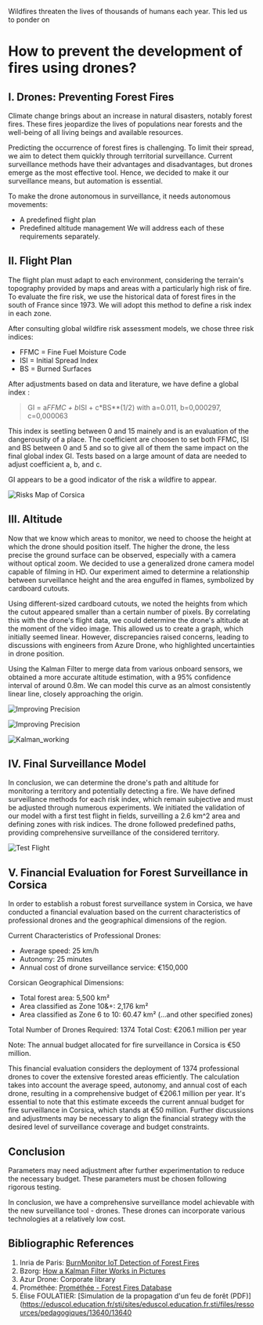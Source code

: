 Wildfires threaten the lives of thousands of humans each year. This led us to ponder on 
# How to prevent the development of fires using drones?

## I. Drones: Preventing Forest Fires

Climate change brings about an increase in natural disasters, notably forest fires. These fires jeopardize the lives of populations near forests and the well-being of all living beings and available resources.

Predicting the occurrence of forest fires is challenging. To limit their spread, we aim to detect them quickly through territorial surveillance. Current surveillance methods have their advantages and disadvantages, but drones emerge as the most effective tool. Hence, we decided to make it our surveillance means, but automation is essential.

To make the drone autonomous in surveillance, it needs autonomous movements:
* A predefined flight plan
* Predefined altitude management
We will address each of these requirements separately.

## II. Flight Plan

The flight plan must adapt to each environment, considering the terrain's topography provided by maps and areas with a particularly high risk of fire. To evaluate the fire risk, we use the historical data of forest fires in the south of France since 1973. We will adopt this method to define a risk index in each zone.

After consulting global wildfire risk assessment models, we chose three risk indices:
* FFMC = Fine Fuel Moisture Code
* ISI = Initial Spread Index
* BS = Burned Surfaces

After adjustments based on data and literature, we have define a global index : 
>GI = a*FFMC + b*ISI + c*BS**(1/2)
>with a=0.011, b=0,000297, c=0,000063

This index is seetling between 0 and 15 mainely and is an evaluation of the dangerousity of a place. The coefficient are choosen to set both FFMC, ISI and BS between 0 and 5 and so to give all of them the same impact on the final global index GI. Tests based on a large amount of data are needed to adjust coefficient a, b, and c. 

GI appears to be a good indicator of the risk a wildfire to appear.

![Risks Map of Corsica](assets/risks_map.png)

## III. Altitude

Now that we know which areas to monitor, we need to choose the height at which the drone should position itself. The higher the drone, the less precise the ground surface can be observed, especially with a camera without optical zoom. We decided to use a generalized drone camera model capable of filming in HD. Our experiment aimed to determine a relationship between surveillance height and the area engulfed in flames, symbolized by cardboard cutouts.

Using different-sized cardboard cutouts, we noted the heights from which the cutout appeared smaller than a certain number of pixels. By correlating this with the drone's flight data, we could determine the drone's altitude at the moment of the video image. This allowed us to create a graph, which initially seemed linear. However, discrepancies raised concerns, leading to discussions with engineers from Azure Drone, who highlighted uncertainties in drone position.

Using the Kalman Filter to merge data from various onboard sensors, we obtained a more accurate altitude estimation, with a 95% confidence interval of around 0.8m. We can model this curve as an almost consistently linear line, closely approaching the origin.



![Improving Precision](assets/approximation_with_kalman.png)



![Improving Precision](assets/linear_model.png)



![Kalman_working](assets/kalman_filter_in_french.png)




## IV. Final Surveillance Model

In conclusion, we can determine the drone's path and altitude for monitoring a territory and potentially detecting a fire. We have defined surveillance methods for each risk index, which remain subjective and must be adjusted through numerous experiments. We initiated the validation of our model with a first test flight in fields, surveilling a 2.6 km^2 area and defining zones with risk indices. The drone followed predefined paths, providing comprehensive surveillance of the considered territory.


![Test Flight](assets/test_flight.png)


## V. Financial Evaluation for Forest Surveillance in Corsica

In order to establish a robust forest surveillance system in Corsica, we have conducted a financial evaluation based on the current characteristics of professional drones and the geographical dimensions of the region.

Current Characteristics of Professional Drones:

* Average speed: 25 km/h
* Autonomy: 25 minutes
* Annual cost of drone surveillance service: €150,000


Corsican Geographical Dimensions:

* Total forest area: 5,500 km²
* Area classified as Zone 10&+: 2,176 km²
* Area classified as Zone 6 to 10: 60.47 km²
(...and other specified zones)


Total Number of Drones Required: 1374
Total Cost: €206.1 million per year

Note: The annual budget allocated for fire surveillance in Corsica is €50 million.

This financial evaluation considers the deployment of 1374 professional drones to cover the extensive forested areas efficiently. The calculation takes into account the average speed, autonomy, and annual cost of each drone, resulting in a comprehensive budget of €206.1 million per year. It's essential to note that this estimate exceeds the current annual budget for fire surveillance in Corsica, which stands at €50 million. Further discussions and adjustments may be necessary to align the financial strategy with the desired level of surveillance coverage and budget constraints.

## Conclusion

Parameters may need adjustment after further experimentation to reduce the necessary budget. These parameters must be chosen following rigorous testing.

In conclusion, we have a comprehensive surveillance model achievable with the new surveillance tool - drones. These drones can incorporate various technologies at a relatively low cost.


## Bibliographic References

1. Inria de Paris: [BurnMonitor IoT Detection of Forest Fires](https://www.inria.fr/fr/burnmonitor-iot-detection-feux-foret)
2. Bzorg: [How a Kalman Filter Works in Pictures](http://www.bzarg.com/p/how-a-kalman-filter-works-in-pictures/)
3. Azur Drone: Corporate library
4. Prométhée: [Prométhée - Forest Fires Database](https://www.promethee.com/default/incendies)
5. Élise FOULATIER: [Simulation de la propagation d'un feu de forêt (PDF)](https://eduscol.education.fr/sti/sites/eduscol.education.fr.sti/files/ressources/pedagogiques/13640/13640
